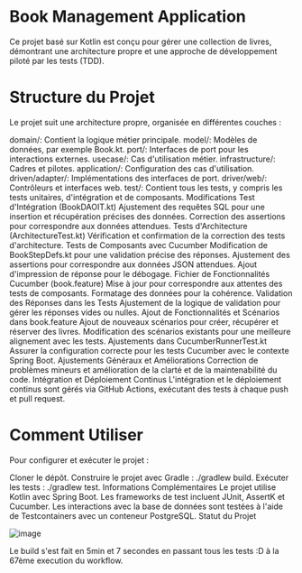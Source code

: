 # Book Management Application
Ce projet basé sur Kotlin est conçu pour gérer une collection de livres, démontrant une architecture propre et une approche de développement piloté par les tests (TDD).

# Structure du Projet
Le projet suit une architecture propre, organisée en différentes couches :

domain/: Contient la logique métier principale.
model/: Modèles de données, par exemple Book.kt.
port/: Interfaces de port pour les interactions externes.
usecase/: Cas d'utilisation métier.
infrastructure/: Cadres et pilotes.
application/: Configuration des cas d'utilisation.
driven/adapter/: Implémentations des interfaces de port.
driver/web/: Contrôleurs et interfaces web.
test/: Contient tous les tests, y compris les tests unitaires, d'intégration et de composants.
Modifications
Test d'Intégration (BookDAOIT.kt)
Ajustement des requêtes SQL pour une insertion et récupération précises des données.
Correction des assertions pour correspondre aux données attendues.
Tests d'Architecture (ArchitectureTest.kt)
Vérification et confirmation de la correction des tests d'architecture.
Tests de Composants avec Cucumber
Modification de BookStepDefs.kt pour une validation précise des réponses.
Ajustement des assertions pour correspondre aux données JSON attendues.
Ajout d'impression de réponse pour le débogage.
Fichier de Fonctionnalités Cucumber (book.feature)
Mise à jour pour correspondre aux attentes des tests de composants.
Formatage des données pour la cohérence.
Validation des Réponses dans les Tests
Ajustement de la logique de validation pour gérer les réponses vides ou nulles.
Ajout de Fonctionnalités et Scénarios dans book.feature
Ajout de nouveaux scénarios pour créer, récupérer et réserver des livres.
Modification des scénarios existants pour une meilleure alignement avec les tests.
Ajustements dans CucumberRunnerTest.kt
Assurer la configuration correcte pour les tests Cucumber avec le contexte Spring Boot.
Ajustements Généraux et Améliorations
Correction de problèmes mineurs et amélioration de la clarté et de la maintenabilité du code.
Intégration et Déploiement Continus
L'intégration et le déploiement continus sont gérés via GitHub Actions, exécutant des tests à chaque push et pull request.

# Comment Utiliser
Pour configurer et exécuter le projet :

Cloner le dépôt.
Construire le projet avec Gradle : ./gradlew build.
Exécuter les tests : ./gradlew test.
Informations Complémentaires
Le projet utilise Kotlin avec Spring Boot.
Les frameworks de test incluent JUnit, AssertK et Cucumber.
Les interactions avec la base de données sont testées à l'aide de Testcontainers avec un conteneur PostgreSQL.
Statut du Projet


![image](https://github.com/qmichelix/TDD/assets/109591838/5221fb6d-73f9-41ad-a550-96bd6bf8d1eb)

Le build s'est fait en 5min et 7 secondes en passant tous les tests :D à la 67ème execution du workflow.
